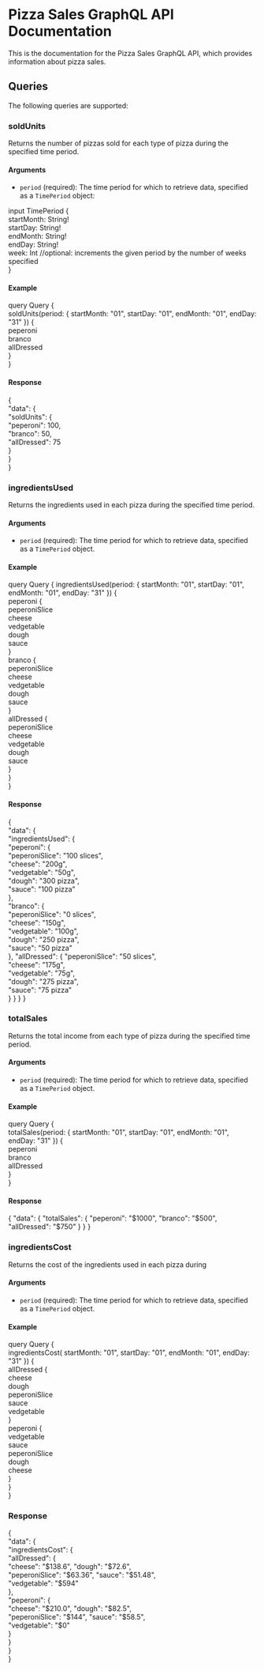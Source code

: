 # Pizza Sales GraphQL API Documentation

This is the documentation for the Pizza Sales GraphQL API, which provides information about pizza sales.

## Queries

The following queries are supported:

### soldUnits

Returns the number of pizzas sold for each type of pizza during the specified time period.

#### Arguments

- `period` (required): The time period for which to retrieve data, specified as a `TimePeriod` object:  

input TimePeriod {  
    startMonth: String!  
    startDay: String!  
    endMonth: String!  
    endDay: String!  
    week: Int  //optional: increments the given period by the number of weeks specified  
}

#### Example

query Query {  
  soldUnits(period: { startMonth: "01", startDay: "01", endMonth: "01", endDay: "31" }) {  
    peperoni  
    branco  
    allDressed  
  }  
}


#### Response

{  
  "data": {  
    "soldUnits": {  
      "peperoni": 100,  
      "branco": 50,  
      "allDressed": 75  
    }  
  }  
}

### ingredientsUsed

Returns the ingredients used in each pizza during the specified time period.

#### Arguments

- `period` (required): The time period for which to retrieve data, specified as a `TimePeriod` object.

#### Example

query Query {
  ingredientsUsed(period: { startMonth: "01", startDay: "01", endMonth: "01", endDay: "31" }) {  
    peperoni {  
      peperoniSlice  
      cheese  
      vedgetable  
      dough  
      sauce  
   }  
    branco {  
      peperoniSlice    
      cheese  
      vedgetable  
      dough  
      sauce  
    }  
    allDressed {  
      peperoniSlice  
      cheese  
      vedgetable  
      dough  
      sauce  
    }  
  }  
}


#### Response

{  
"data": {  
"ingredientsUsed": {  
"peperoni": {  
"peperoniSlice": "100 slices",  
"cheese": "200g",  
"vedgetable": "50g",  
"dough": "300 pizza",  
"sauce": "100 pizza"  
},  
"branco": {  
"peperoniSlice": "0 slices",  
"cheese": "150g",  
"vedgetable": "100g",  
"dough": "250 pizza",  
"sauce": "50 pizza"  
},
"allDressed": {
"peperoniSlice": "50 slices",  
"cheese": "175g",  
"vedgetable": "75g",  
"dough": "275 pizza",  
"sauce": "75 pizza"  
}
}
}
}


### totalSales

Returns the total income from each type of pizza during the specified time period.

#### Arguments

- `period` (required): The time period for which to retrieve data, specified as a `TimePeriod` object.

#### Example

query Query {  
totalSales(period: { startMonth: "01", startDay: "01", endMonth: "01", endDay: "31" }) {  
peperoni  
branco  
allDressed  
}  
}


#### Response

{
"data": {
"totalSales": {
"peperoni": "$1000",
"branco": "$500",
"allDressed": "$750"
}
}
}


### ingredientsCost

Returns the cost of the ingredients used in each pizza during

#### Arguments

- `period` (required): The time period for which to retrieve data, specified as a `TimePeriod` object.

#### Example

query Query {  
  ingredientsCost( startMonth: "01", startDay: "01", endMonth: "01", endDay: "31" }) {  
    allDressed {  
      cheese  
      dough  
      peperoniSlice  
      sauce  
      vedgetable  
    }  
    peperoni {  
      vedgetable  
      sauce  
      peperoniSlice  
      dough  
      cheese  
    }  
  }  
}  

### Response

{  
  "data": {  
    "ingredientsCost": {  
      "allDressed": {  
        "cheese": "$138.6",  
        "dough": "$72.6",  
        "peperoniSlice": "$63.36",  
        "sauce": "$51.48",  
        "vedgetable": "$594"  
      },  
      "peperoni": {  
        "cheese": "$210.0",  
        "dough": "$82.5",  
        "peperoniSlice": "$144",  
        "sauce": "$58.5",  
        "vedgetable": "$0"  
      }  
    }  
  }  
}
